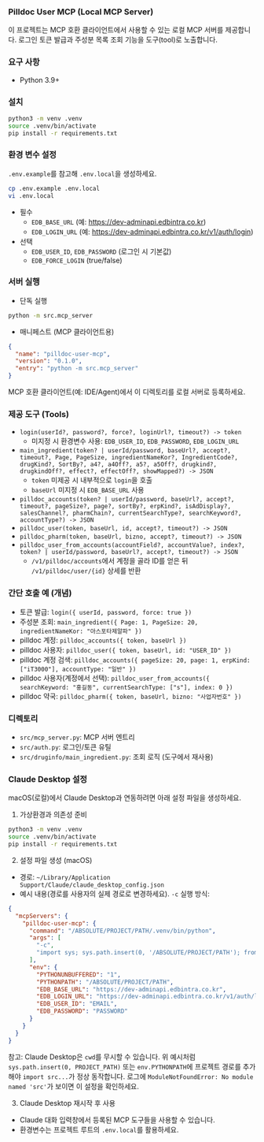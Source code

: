 ### Pilldoc User MCP (Local MCP Server)


이 프로젝트는 MCP 호환 클라이언트에서 사용할 수 있는 로컬 MCP 서버를 제공합니다. 로그인 토큰 발급과 주성분 목록 조회 기능을 도구(tool)로 노출합니다.

### 요구 사항
- Python 3.9+

### 설치
```bash
python3 -m venv .venv
source .venv/bin/activate
pip install -r requirements.txt
```

### 환경 변수 설정
`.env.example`를 참고해 `.env.local`을 생성하세요.
```bash
cp .env.example .env.local
vi .env.local
```
- 필수
  - `EDB_BASE_URL` (예: https://dev-adminapi.edbintra.co.kr)
  - `EDB_LOGIN_URL` (예: https://dev-adminapi.edbintra.co.kr/v1/auth/login)
- 선택
  - `EDB_USER_ID`, `EDB_PASSWORD` (로그인 시 기본값)
  - `EDB_FORCE_LOGIN` (true/false)

### 서버 실행
- 단독 실행
```bash
python -m src.mcp_server
```

- 매니페스트 (MCP 클라이언트용)
```json
{
  "name": "pilldoc-user-mcp",
  "version": "0.1.0",
  "entry": "python -m src.mcp_server"
}
```
MCP 호환 클라이언트(예: IDE/Agent)에서 이 디렉토리를 로컬 서버로 등록하세요.

### 제공 도구 (Tools)
- `login(userId?, password?, force?, loginUrl?, timeout?) -> token`
  - 미지정 시 환경변수 사용: `EDB_USER_ID`, `EDB_PASSWORD`, `EDB_LOGIN_URL`
- `main_ingredient(token? | userId/password, baseUrl?, accept?, timeout?, Page, PageSize, ingredientNameKor?, IngredientCode?, drugKind?, SortBy?, a4?, a4Off?, a5?, a5Off?, drugkind?, drugkindOff?, effect?, effectOff?, showMapped?) -> JSON`
  - `token` 미제공 시 내부적으로 `login`을 호출
  - `baseUrl` 미지정 시 `EDB_BASE_URL` 사용
- `pilldoc_accounts(token? | userId/password, baseUrl?, accept?, timeout?, pageSize?, page?, sortBy?, erpKind?, isAdDisplay?, salesChannel?, pharmChain?, currentSearchType?, searchKeyword?, accountType?) -> JSON`
- `pilldoc_user(token, baseUrl, id, accept?, timeout?) -> JSON`
- `pilldoc_pharm(token, baseUrl, bizno, accept?, timeout?) -> JSON`
- `pilldoc_user_from_accounts(accountField?, accountValue?, index?, token? | userId/password, baseUrl?, accept?, timeout?) -> JSON`
  - `/v1/pilldoc/accounts`에서 계정을 골라 ID를 얻은 뒤 `/v1/pilldoc/user/{id}` 상세를 반환

### 간단 호출 예 (개념)
- 토큰 발급: `login({ userId, password, force: true })`
- 주성분 조회: `main_ingredient({ Page: 1, PageSize: 20, ingredientNameKor: "아스포타제알파" })`
- pilldoc 계정: `pilldoc_accounts({ token, baseUrl })`
- pilldoc 사용자: `pilldoc_user({ token, baseUrl, id: "USER_ID" })`
- pilldoc 계정 검색: `pilldoc_accounts({ pageSize: 20, page: 1, erpKind: ["iT3000"], accountType: "일반" })`
- pilldoc 사용자(계정에서 선택): `pilldoc_user_from_accounts({ searchKeyword: "홍길동", currentSearchType: ["s"], index: 0 })`
- pilldoc 약국: `pilldoc_pharm({ token, baseUrl, bizno: "사업자번호" })`

### 디렉토리
- `src/mcp_server.py`: MCP 서버 엔트리
- `src/auth.py`: 로그인/토큰 유틸
- `src/druginfo/main_ingredient.py`: 조회 로직 (도구에서 재사용)

### Claude Desktop 설정
macOS(로컬)에서 Claude Desktop과 연동하려면 아래 설정 파일을 생성하세요.

1) 가상환경과 의존성 준비
```bash
python3 -m venv .venv
source .venv/bin/activate
pip install -r requirements.txt
```





2) 설정 파일 생성 (macOS)
- 경로: `~/Library/Application Support/Claude/claude_desktop_config.json`
- 예시 내용(경로를 사용자의 실제 경로로 변경하세요). `-c` 실행 방식:
```json
{
  "mcpServers": {
    "pilldoc-user-mcp": {
      "command": "/ABSOLUTE/PROJECT/PATH/.venv/bin/python",
      "args": [
        "-c",
        "import sys; sys.path.insert(0, '/ABSOLUTE/PROJECT/PATH'); from src.mcp_server import create_server; create_server().run()"
      ],
      "env": {
        "PYTHONUNBUFFERED": "1",
        "PYTHONPATH": "/ABSOLUTE/PROJECT/PATH",
        "EDB_BASE_URL": "https://dev-adminapi.edbintra.co.kr",
        "EDB_LOGIN_URL": "https://dev-adminapi.edbintra.co.kr/v1/auth/login",
        "EDB_USER_ID": "EMAIL",
        "EDB_PASSWORD": "PASSWORD"
      }
    }
  }
}
```

참고: Claude Desktop은 `cwd`를 무시할 수 있습니다. 위 예시처럼 `sys.path.insert(0, PROJECT_PATH)` 또는 `env.PYTHONPATH`에 프로젝트 경로를 추가해야 `import src...`가 정상 동작합니다. 로그에 `ModuleNotFoundError: No module named 'src'`가 보이면 이 설정을 확인하세요.

3) Claude Desktop 재시작 후 사용
- Claude 대화 입력창에서 등록된 MCP 도구들을 사용할 수 있습니다.
- 환경변수는 프로젝트 루트의 `.env.local`를 활용하세요.
